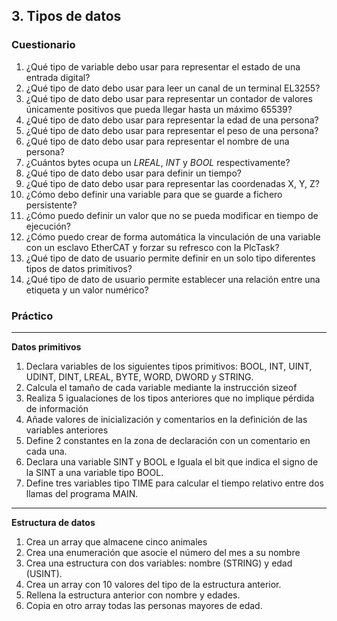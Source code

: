 

## 3.  Tipos de datos ##
### Cuestionario ###
1. ¿Qué tipo de variable debo usar para representar el estado de una entrada digital?
2. ¿Qué tipo de dato debo usar para leer un canal de un terminal EL3255?
3. ¿Qué tipo de dato debo usar para representar un contador de valores únicamente positivos que pueda llegar hasta un máximo 65539?
4. ¿Qué tipo de dato debo usar para representar la edad de una persona?
5. ¿Qué tipo de dato debo usar para representar el peso de una persona?
6. ¿Qué tipo de dato debo usar para representar el nombre de una persona?
7. ¿Cuántos bytes ocupa un *LREAL*, *INT* y *BOOL* respectivamente?
8. ¿Qué tipo de dato debo usar para definir un tiempo?
9. ¿Qué tipo de dato debo usar para representar las coordenadas X, Y, Z?
10.	¿Cómo debo definir una variable para que se guarde a fichero persistente?
11.	¿Cómo puedo definir un valor que no se pueda modificar en tiempo de ejecución?
12.	¿Cómo puedo crear de forma automática la vinculación de una variable con un esclavo EtherCAT y forzar su refresco con la PlcTask?
13.	¿Qué tipo de dato de usuario permite definir en un solo tipo diferentes tipos de datos primitivos?
14.	¿Qué tipo de dato de usuario permite establecer una relación entre una etiqueta y un valor numérico?

### Práctico ###

***
**Datos primitivos**
1. Declara variables de los siguientes tipos primitivos: BOOL, INT, UINT, UDINT, DINT, LREAL, BYTE, WORD, DWORD y STRING. 
2. Calcula el tamaño de cada variable mediante la instrucción sizeof
3. Realiza 5 igualaciones de los tipos anteriores que no implique pérdida de información
4. Añade valores de inicialización y comentarios en la definición de las variables anteriores
5. Define 2 constantes en la zona de declaración con un comentario en cada una. 
6. Declara una variable SINT y BOOL e Iguala el bit que indica el signo de la SINT a una variable tipo BOOL.
7. Define tres variables tipo TIME para calcular el tiempo relativo entre dos llamas del programa MAIN.

***
**Estructura de datos**
1.	Crea un array que almacene cinco animales
2.	Crea una enumeración que asocie el número del mes a su nombre
3.	Crea una estructura con dos variables: nombre (STRING) y edad (USINT).
4.	Crea un array con 10 valores del tipo de la estructura anterior. 
5.	Rellena la estructura anterior con nombre y edades.
6.	Copia en otro array todas las personas mayores de edad. 






